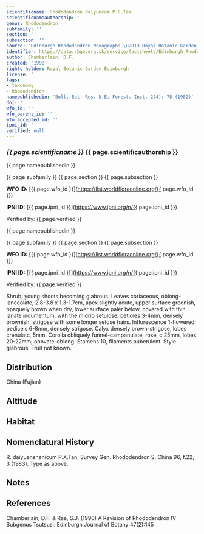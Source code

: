```yaml
---
scientificname: Rhododendron daiyumcum P.C.Tam
scientificnameauthorship: ''
genus: Rhododendron
subfamily: ''
section: ''
subsection: ''
source: "Edinburgh Rhododendron Monographs \u2013 Royal Botanic Garden Edinburgh"
identifier: https://data.rbge.org.uk/service/factsheets/Edinburgh_Rhododendron_Monographs.xhtml
author: Chamberlain, D.F.
created: '1990'
rights holder: Royal Botanic Garden Edinburgh
license: ''
tags:
- taxonomy
- Rhododendron
namepublishedin: 'Bull. Bot. Res. N.E. Forest. Inst. 2(4): 78 (1982)'
doi: ''
wfo_id: ''
wfo_parent_id: ''
wfo_accepted_id: ''
ipni_id: ''
verified: null
---
```

### _{{ page.scientificname }}_ {{ page.scientificauthorship }}
 {{ page.namepublishedin }}

{{ page.subfamily }} {{ page.section }} {{ page.subsection }}

**WFO ID:** [{{ page.wfo_id }}](https://list.worldfloraonline.org/{{ page.wfo_id }})

**IPNI ID:** [{{ page.ipni_id }}](https://www.ipni.org/n/{{ page.ipni_id }})

Verified by: {{ page.verified }}

 {{ page.namepublishedin }}

{{ page.subfamily }} {{ page.section }} {{ page.subsection }}

**WFO ID:** [{{ page.wfo_id }}](https://list.worldfloraonline.org/{{ page.wfo_id }})

**IPNI ID:** [{{ page.ipni_id }}](https://www.ipni.org/n/{{ page.ipni_id }})

Verified by: {{ page.verified }}



Shrub; young shoots becoming glabrous. Leaves coriaceous, oblong-lanceolate, 2.8-3.8 x 1.3-1.7cm, apex slightly acute, upper surface greenish, opaquely brown when dry, lower surface paler below, covered with thin lanate indumentum, with the midrib setulose; petioles 3-4mm, densely brownish, strigose with some longer setose hairs. Inflorescence 1-flowered; pedicels 6-8mm, densely strigose. Calyx densely brown-strigose, lobes crenulatc, 5mm. Corolla obliquely funnel-campanulate, rose, c.25mm, lobes 20-22mm, obovate-oblong. Stamens 10, filaments puberulent. Style glabrous. Fruit not known.

## Distribution
China (Fujian)

## Altitude


## Habitat


## Nomenclatural History
R. daiyuenshanicum P.X.Tan, Survey Gen. Rhododendron S. China 96, f.22, 3 (1983). Type as above.
                       
## Notes


## References

Chamberlain, D.F. & Rae, S.J. (1990) A Revision of Rhododendron IV Subgenus Tsutsusi. Edinburgh Journal of Botany 47(2):145
